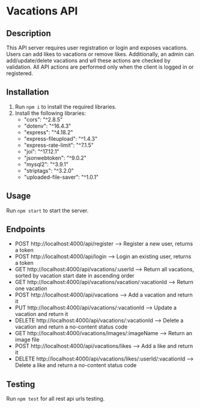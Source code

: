 # Vacations API

## Description
This API server requires user registration or login and exposes vacations. Users can add likes to vacations or remove likes. Additionally, an admin can add/update/delete vacations and שll these actions are checked by validation. All API actions are performed only when the client is logged in or registered.

## Installation
1. Run `npm i` to install the required libraries.
2. Install the following libraries:
    - "cors": "^2.8.5"
    - "dotenv": "^16.4.3"
    - "express": "^4.18.2"
    - "express-fileupload": "^1.4.3"
    - "express-rate-limit": "^7.1.5"
    - "joi": "^17.12.1"
    - "jsonwebtoken": "^9.0.2"
    - "mysql2": "^3.9.1"
    - "striptags": "^3.2.0"
    - "uploaded-file-saver": "^1.0.1"

## Usage
Run `npm start` to start the server.

## Endpoints
- POST http://localhost:4000/api/register --> Register a new user, returns a token
- POST http://localhost:4000/api/login --> Login an existing user, returns a token
- GET http://localhost:4000/api/vacations/:userId --> Return all vacations, sorted by vacation start date in ascending order
- GET http://localhost:4000/api/vacations/vacation/:vacationId --> Return one vacation
- POST http://localhost:4000/api/vacations --> Add a vacation and return it
- PUT http://localhost:4000/api/vacations/:vacationId --> Update a vacation and return it
- DELETE http://localhost:4000/api/vacations/:vacationId --> Delete a vacation and return a no-content status code
- GET http://localhost:4000/vacations/images/:imageName --> Return an image file
- POST http://localhost:4000/api/vacations/likes --> Add a like and return it
- DELETE http://localhost:4000/api/vacations/likes/:userId/:vacationId --> Delete a like and return a no-content status code

## Testing
Run `npm test` for all rest api urls testing.

